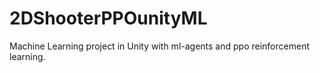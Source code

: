 # 2DShooterPPOunityML
Machine Learning project in Unity with ml-agents and ppo reinforcement learning.
